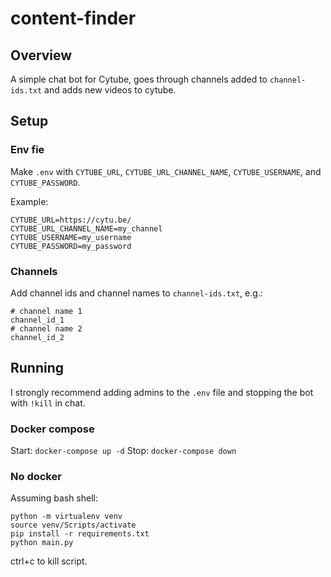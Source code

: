 # content-finder
## Overview
A simple chat bot for Cytube, goes through channels added to `channel-ids.txt` and adds new videos to cytube.
## Setup
### Env fie
Make `.env` with `CYTUBE_URL`, `CYTUBE_URL_CHANNEL_NAME`, `CYTUBE_USERNAME`, and `CYTUBE_PASSWORD`.

Example:
```
CYTUBE_URL=https://cytu.be/
CYTUBE_URL_CHANNEL_NAME=my_channel
CYTUBE_USERNAME=my_username
CYTUBE_PASSWORD=my_password
```
### Channels
Add channel ids and channel names to `channel-ids.txt`, e.g.:
```
# channel name 1
channel_id_1
# channel name 2
channel_id_2
```
## Running
I strongly recommend adding admins to the `.env` file and stopping the bot with `!kill` in chat.
### Docker compose
Start: `docker-compose up -d`
Stop: `docker-compose down`
### No docker
Assuming bash shell:
```
python -m virtualenv venv
source venv/Scripts/activate
pip install -r requirements.txt
python main.py
```
ctrl+c to kill script.
